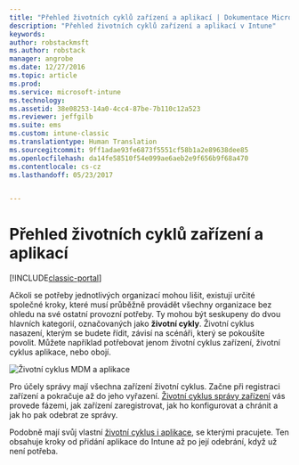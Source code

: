 ```yaml
---
title: "Přehled životních cyklů zařízení a aplikací | Dokumentace Microsoftu"
description: "Přehled životních cyklů zařízení a aplikací v Intune"
keywords: 
author: robstackmsft
ms.author: robstack
manager: angrobe
ms.date: 12/27/2016
ms.topic: article
ms.prod: 
ms.service: microsoft-intune
ms.technology: 
ms.assetid: 38e08253-14a0-4cc4-87be-7b110c12a523
ms.reviewer: jeffgilb
ms.suite: ems
ms.custom: intune-classic
ms.translationtype: Human Translation
ms.sourcegitcommit: 9ff1adae93fe6873f5551cf58b1a2e89638dee85
ms.openlocfilehash: da14fe58510f54e099ae6aeb2e9f656b9f68a470
ms.contentlocale: cs-cz
ms.lasthandoff: 05/23/2017


---
```


# <a name="overview-of-device-and-app-lifecycles"></a>Přehled životních cyklů zařízení a aplikací

[!INCLUDE[classic-portal](../includes/classic-portal.md)]

Ačkoli se potřeby jednotlivých organizací mohou lišit, existují určité společné kroky, které musí průběžně provádět všechny organizace bez ohledu na své ostatní provozní potřeby. Ty mohou být seskupeny do dvou hlavních kategorií, označovaných jako **životní cykly**. Životní cyklus nasazení, kterým se budete řídit, závisí na scénáři, který se pokoušíte povolit. Můžete například potřebovat jenom životní cyklus zařízení, životní cyklus aplikace, nebo obojí.

![Životní cyklus MDM a aplikace](./media/device-app-lifecycle.png "životní cykly mobilních zařízení a aplikací")

Pro účely správy mají všechna zařízení životní cyklus. Začne při registraci zařízení a pokračuje až do jeho vyřazení. [Životní cyklus správy zařízení](overview-of-device-lifecycle-in-microsoft-intune.md) vás provede fázemi, jak zařízení zaregistrovat, jak ho konfigurovat a chránit a jak ho pak odebrat ze správy.

Podobně mají svůj vlastní [životní cyklus i aplikace](overview-of-app-lifecycle-in-microsoft-intune.md), se kterými pracujete. Ten obsahuje kroky od přidání aplikace do Intune až po její odebrání, když už není potřeba.


